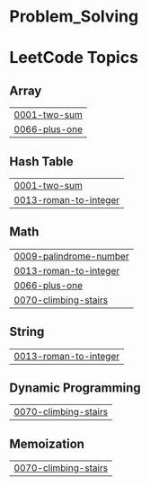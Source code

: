 # Problem_Solving
<!---LeetCode Topics Start-->
# LeetCode Topics
## Array
|  |
| ------- |
| [0001-two-sum](https://github.com/YomnaIbrahim4/Problem_Solving/tree/master/0001-two-sum) |
| [0066-plus-one](https://github.com/YomnaIbrahim4/Problem_Solving/tree/master/0066-plus-one) |
## Hash Table
|  |
| ------- |
| [0001-two-sum](https://github.com/YomnaIbrahim4/Problem_Solving/tree/master/0001-two-sum) |
| [0013-roman-to-integer](https://github.com/YomnaIbrahim4/Problem_Solving/tree/master/0013-roman-to-integer) |
## Math
|  |
| ------- |
| [0009-palindrome-number](https://github.com/YomnaIbrahim4/Problem_Solving/tree/master/0009-palindrome-number) |
| [0013-roman-to-integer](https://github.com/YomnaIbrahim4/Problem_Solving/tree/master/0013-roman-to-integer) |
| [0066-plus-one](https://github.com/YomnaIbrahim4/Problem_Solving/tree/master/0066-plus-one) |
| [0070-climbing-stairs](https://github.com/YomnaIbrahim4/Problem_Solving/tree/master/0070-climbing-stairs) |
## String
|  |
| ------- |
| [0013-roman-to-integer](https://github.com/YomnaIbrahim4/Problem_Solving/tree/master/0013-roman-to-integer) |
## Dynamic Programming
|  |
| ------- |
| [0070-climbing-stairs](https://github.com/YomnaIbrahim4/Problem_Solving/tree/master/0070-climbing-stairs) |
## Memoization
|  |
| ------- |
| [0070-climbing-stairs](https://github.com/YomnaIbrahim4/Problem_Solving/tree/master/0070-climbing-stairs) |
<!---LeetCode Topics End-->